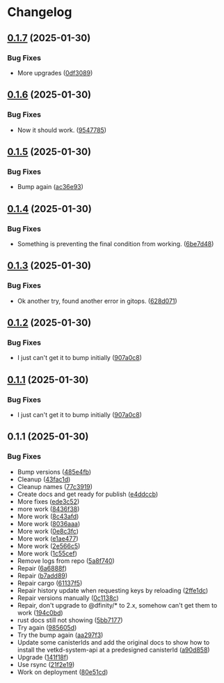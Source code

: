 # Changelog

## [0.1.7](https://github.com/shipstone-labs/vetkd-utils/compare/ic-vetkd-notes-v0.1.6...ic-vetkd-notes-v0.1.7) (2025-01-30)


### Bug Fixes

* More upgrades ([0df3089](https://github.com/shipstone-labs/vetkd-utils/commit/0df3089461c3b4ddc5712907f08a90b79be21188))

## [0.1.6](https://github.com/shipstone-labs/vetkd-utils/compare/ic-vetkd-notes-v0.1.5...ic-vetkd-notes-v0.1.6) (2025-01-30)


### Bug Fixes

* Now it should work. ([9547785](https://github.com/shipstone-labs/vetkd-utils/commit/9547785f1832665f72e9332bc29e140db1e4beb0))

## [0.1.5](https://github.com/shipstone-labs/vetkd-utils/compare/ic-vetkd-notes-v0.1.4...ic-vetkd-notes-v0.1.5) (2025-01-30)


### Bug Fixes

* Bump again ([ac36e93](https://github.com/shipstone-labs/vetkd-utils/commit/ac36e935969731c1979327cd62c23d2ea3f92a88))

## [0.1.4](https://github.com/shipstone-labs/vetkd-utils/compare/ic-vetkd-notes-v0.1.3...ic-vetkd-notes-v0.1.4) (2025-01-30)


### Bug Fixes

* Something is preventing the final condition from working. ([6be7d48](https://github.com/shipstone-labs/vetkd-utils/commit/6be7d48166fbb1e655c73f0fe4ffebda37f946ce))

## [0.1.3](https://github.com/shipstone-labs/vetkd-utils/compare/ic-vetkd-notes-v0.1.2...ic-vetkd-notes-v0.1.3) (2025-01-30)


### Bug Fixes

* Ok another try, found another error in gitops. ([628d071](https://github.com/shipstone-labs/vetkd-utils/commit/628d071d8ab94f3fb8cbed0c21f3c73a60cb01ab))

## [0.1.2](https://github.com/shipstone-labs/vetkd-utils/compare/ic-vetkd-notes-v0.1.1...ic-vetkd-notes-v0.1.2) (2025-01-30)


### Bug Fixes

* I just can't get it to bump initially ([907a0c8](https://github.com/shipstone-labs/vetkd-utils/commit/907a0c8bb1c5f66376d71a6f1070fba8c26c5cf1))

## [0.1.1](https://github.com/shipstone-labs/vetkd-utils/compare/ic-vetkd-notes-v0.1.1...ic-vetkd-notes-v0.1.1) (2025-01-30)


### Bug Fixes

* I just can't get it to bump initially ([907a0c8](https://github.com/shipstone-labs/vetkd-utils/commit/907a0c8bb1c5f66376d71a6f1070fba8c26c5cf1))

## 0.1.1 (2025-01-30)


### Bug Fixes

* Bump versions ([485e4fb](https://github.com/shipstone-labs/vetkd-utils/commit/485e4fb195a20c6a21b085b272be8daec836c661))
* Cleanup ([43fac1d](https://github.com/shipstone-labs/vetkd-utils/commit/43fac1de75f32faef84f7bfc8375d24f5bfdc196))
* Cleanup names ([77c3919](https://github.com/shipstone-labs/vetkd-utils/commit/77c39196758e9e0c5d61ae35569752122be5eeef))
* Create docs and get ready for publish ([e4ddccb](https://github.com/shipstone-labs/vetkd-utils/commit/e4ddccb055a9072421e98a8ba91bc27369dece29))
* More fixes ([ede3c52](https://github.com/shipstone-labs/vetkd-utils/commit/ede3c520efef89041fb1bec3d2b24c95521702c6))
* more work ([8436f38](https://github.com/shipstone-labs/vetkd-utils/commit/8436f3889846ea63ff636d9c580dcbd8dc43914c))
* More work ([8c43afd](https://github.com/shipstone-labs/vetkd-utils/commit/8c43afdeb5329bf8a2eae29985506b938e1c35f3))
* More work ([8036aaa](https://github.com/shipstone-labs/vetkd-utils/commit/8036aaa7e350b1361b57c89a24b575a58dd81dc7))
* More work ([0e8c3fc](https://github.com/shipstone-labs/vetkd-utils/commit/0e8c3fc8592a30c1fee54d4fd82a7de05f030ad6))
* More work ([e1ae477](https://github.com/shipstone-labs/vetkd-utils/commit/e1ae477e5e8f17ba65ac6e39875a68af1bf22ebb))
* More work ([2e566c5](https://github.com/shipstone-labs/vetkd-utils/commit/2e566c50e34265d0bf33b92f2e5e6508cd2b4926))
* More work ([1c55cef](https://github.com/shipstone-labs/vetkd-utils/commit/1c55cef2f2d81eeebfa5af798caae03eb9e69d63))
* Remove logs from repo ([5a8f740](https://github.com/shipstone-labs/vetkd-utils/commit/5a8f7408be0f87350bda03c6adbf04d651f96c75))
* Repair ([6a6888f](https://github.com/shipstone-labs/vetkd-utils/commit/6a6888fa9bf7c023fb441b932d78d2d4e2a30e8d))
* Repair ([b7add89](https://github.com/shipstone-labs/vetkd-utils/commit/b7add8990805c8c9d9f6c6a9ca41527a69f365bd))
* Repair cargo ([61137f5](https://github.com/shipstone-labs/vetkd-utils/commit/61137f53e622e7516ee4eb4c8ab334e6dff41a4c))
* Repair history update when requesting keys by reloading ([2ffe1dc](https://github.com/shipstone-labs/vetkd-utils/commit/2ffe1dc64dd188d5d7c232b2c590d76d8739c34d))
* Repair versions manually ([0c1138c](https://github.com/shipstone-labs/vetkd-utils/commit/0c1138c7c415255a41d64f498b629329e6f7a2f3))
* Repair, don't upgrade to @dfinity/* to 2.x, somehow can't get them to work ([194c0bd](https://github.com/shipstone-labs/vetkd-utils/commit/194c0bdaff63b93464cb5ad83234dfcc38f26169))
* rust docs still not showing ([5bb7177](https://github.com/shipstone-labs/vetkd-utils/commit/5bb7177018f80160baee1dc6162d27e39451fa7f))
* Try again ([985605d](https://github.com/shipstone-labs/vetkd-utils/commit/985605dd0c0d7fe2b1a5742bc5f7fe2e05b0a057))
* Try the bump again ([aa297f3](https://github.com/shipstone-labs/vetkd-utils/commit/aa297f311222899d8807cf612e727c64370012c3))
* Update some canisterIds and add the original docs to show how to install the vetkd-system-api at a predesigned canisterId ([a90d858](https://github.com/shipstone-labs/vetkd-utils/commit/a90d85842f2f461da542f1be615524a518ea198d))
* Upgrade ([141f18f](https://github.com/shipstone-labs/vetkd-utils/commit/141f18f0d0e8b696fc092e344e1b7cfc7ac6c6b6))
* Use rsync ([21f2e19](https://github.com/shipstone-labs/vetkd-utils/commit/21f2e1980af622485aa67dda99c1a2229b486f14))
* Work on deployment ([80e51cd](https://github.com/shipstone-labs/vetkd-utils/commit/80e51cddfeba50a178a8a5d0354fafeff1e0ede8))
